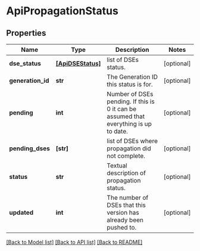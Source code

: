 # ApiPropagationStatus

## Properties
Name | Type | Description | Notes
------------ | ------------- | ------------- | -------------
**dse_status** | [**[ApiDSEStatus]**](ApiDSEStatus.md) | list of DSEs status. | [optional] 
**generation_id** | **str** | The Generation ID this status is for. | [optional] 
**pending** | **int** | Number of DSEs pending. If this is 0 it can be assumed that everything is up to date. | [optional] 
**pending_dses** | **[str]** | list of DSEs where propagation did not complete. | [optional] 
**status** | **str** | Textual description of propagation status. | [optional] 
**updated** | **int** | The number of DSEs that this version has already been pushed to. | [optional] 

[[Back to Model list]](../README.md#documentation-for-models) [[Back to API list]](../README.md#documentation-for-api-endpoints) [[Back to README]](../README.md)


